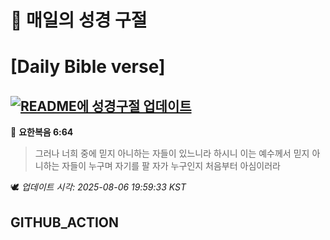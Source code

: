 # 🙏 매일의 성경 구절
# [Daily Bible verse]
## [![README에 성경구절 업데이트](https://github.com/DONGSUKA/first_test/actions/workflows/update-readme-bible.yml/badge.svg)](https://github.com/DONGSUKA/first_test/actions/workflows/update-readme-bible.yml)
<!-- START_BIBLE_VERSE -->
📖 **요한복음 6:64**
> 그러나 너희 중에 믿지 아니하는 자들이 있느니라 하시니 이는 예수께서 믿지 아니하는 자들이 누구며 자기를 팔 자가 누구인지 처음부터 아심이러라

🕊️ _업데이트 시각: 2025-08-06 19:59:33 KST_
  <!-- END_BIBLE_VERSE -->
## GITHUB_ACTION
